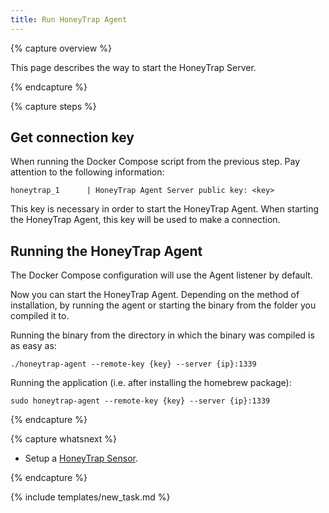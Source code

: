 ```yaml
---
title: Run HoneyTrap Agent
---
```


{% capture overview %}

This page describes the way to start the HoneyTrap Server.

{% endcapture %}


{% capture steps %}

## Get connection key

When running the Docker Compose script from the previous step. Pay attention to the following information:

```
honeytrap_1      | HoneyTrap Agent Server public key: <key>
```

This key is necessary in order to start the HoneyTrap Agent. When starting the HoneyTrap Agent, this key will be used to make a connection.

## Running the HoneyTrap Agent

The Docker Compose configuration will use the Agent listener by default.

Now you can start the HoneyTrap Agent. Depending on the method of installation, by running the agent or starting the binary from the folder you compiled it to.

Running the binary from the directory in which the binary was compiled is as easy as:

```
./honeytrap-agent --remote-key {key} --server {ip}:1339
```

Running the application (i.e. after installing the homebrew package):

```
sudo honeytrap-agent --remote-key {key} --server {ip}:1339
```

{% endcapture %}


{% capture whatsnext %}

* Setup a [HoneyTrap Sensor](/docs/setup/sensor/install-sensor/).

{% endcapture %}

{% include templates/new_task.md %}
